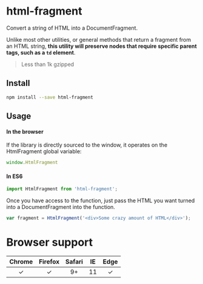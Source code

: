 # html-fragment

Convert a string of HTML into a DocumentFragment.

Unlike most other utilities, or general methods that return a fragment from an HTML string, **this utility will preserve
nodes that require specific parent tags, such as a `td` element**.

> Less than 1k gzipped

## Install

```bash
npm install --save html-fragment
```

## Usage

#### In the browser
If the library is directly sourced to the window, it operates on the HtmlFragment global variable:
```javascript
window.HtmlFragment
````

#### In ES6
```javascript
import HtmlFragment from 'html-fragment';
```

Once you have access to the function, just pass the HTML you want turned into a DocumentFragment into the function.

```javascript
var fragment = HtmlFragment('<div>Some crazy amount of HTML</div>');
```

# Browser support
| Chrome | Firefox | Safari | IE  | Edge |
|:------:|:-------:|:------:|:---:|:----:|
|    ✓   |    ✓    |   9+   | 11  |   ✓  |
